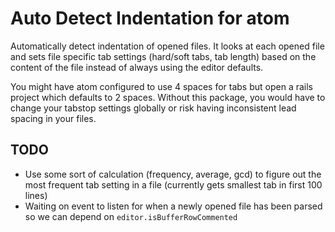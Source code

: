 # Auto Detect Indentation for atom

Automatically detect indentation of opened files. It looks at each opened file and sets file specific tab settings (hard/soft tabs, tab length) based on the content of the file instead of always using the editor defaults.

You might have atom configured to use 4 spaces for tabs but open a rails project which defaults to 2 spaces. Without this package, you would have to change your tabstop settings globally or risk having inconsistent lead spacing in your files.


## TODO

* Use some sort of calculation (frequency, average, gcd) to figure out the most frequent tab setting in a file (currently gets smallest tab in first 100 lines)
* Waiting on event to listen for when a newly opened file has been parsed so we can depend on `editor.isBufferRowCommented`
